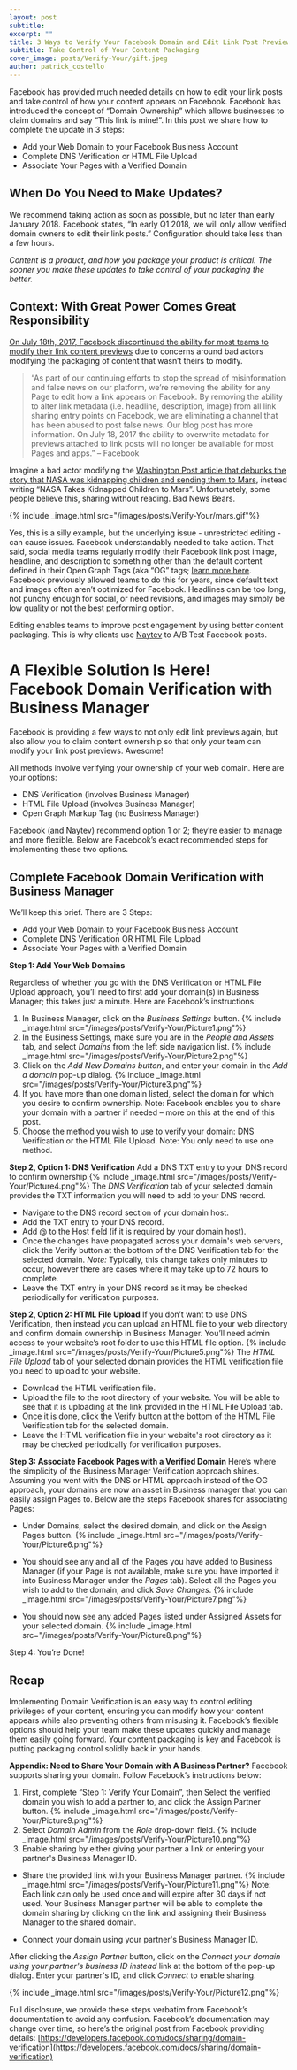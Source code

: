 ```yaml
---
layout: post
subtitle:
excerpt: ""
title: 3 Ways to Verify Your Facebook Domain and Edit Link Post Previews
subtitle: Take Control of Your Content Packaging
cover_image: posts/Verify-Your/gift.jpeg
author: patrick_costello
---
```


Facebook has provided much needed details on how to edit your link posts and take control of how your content appears on Facebook. Facebook has introduced the concept of “Domain Ownership” which allows businesses to claim domains and say “This link is mine!”. In this post we share how to complete the update in 3 steps:

- Add your Web Domain to your Facebook Business Account
- Complete DNS Verification or HTML File Upload
- Associate Your Pages with a Verified Domain

## When Do You Need to Make Updates?

We recommend taking action as soon as possible, but no later than early January 2018. Facebook states, “In early Q1 2018, we will only allow verified domain owners to edit their link posts.” Configuration should take less than a few hours.

*Content is a product, and how you package your product is critical. The sooner you make these updates to take control of your packaging the better.*

## Context: With Great Power Comes Great Responsibility

[On July 18th, 2017, Facebook discontinued the ability for most teams to modify their link content previews](https://www.facebook.com/business/help/247886969033572) due to concerns around bad actors modifying the packaging of content that wasn’t theirs to modify.

> “As part of our continuing efforts to stop the spread of misinformation and false news on our platform, we’re removing the ability for any Page to edit how a link appears on Facebook. By removing the ability to alter link metadata (i.e. headline, description, image) from all link sharing entry points on Facebook, we are eliminating a channel that has been abused to post false news. Our blog post has more information. On July 18, 2017 the ability to overwrite metadata for previews attached to link posts will no longer be available for most Pages and apps.” – Facebook


Imagine a bad actor modifying the [Washington Post article that debunks the story that NASA was kidnapping children and sending them to Mars](https://www.washingtonpost.com/news/speaking-of-science/wp/2017/07/01/no-alex-jones-nasa-is-not-hiding-kidnapped-children-on-mars-nasa-says/?utm_term=.988134806ef4), instead writing “NASA Takes Kidnapped Children to Mars”. Unfortunately, some people believe this, sharing without reading. Bad News Bears.

{% include _image.html src="/images/posts/Verify-Your/mars.gif"%}

Yes, this is a silly example, but the underlying issue - unrestricted editing - can cause issues. Facebook understandably needed to take action. That said, social media teams regularly modify their Facebook link post image, headline, and description to something other than the default content defined in their Open Graph Tags (aka “OG” tags; [learn more here](https://developers.facebook.com/docs/sharing/best-practices/). Facebook previously allowed teams to do this for years, since default text and images often aren’t optimized for Facebook. Headlines can be too long, not punchy enough for social, or need revisions, and images may simply be low quality or not the best performing option.

Editing enables teams to improve post engagement by using better content packaging. This is why clients use [Naytev](https://www.naytev.com) to A/B Test Facebook posts.

# A Flexible Solution Is Here! Facebook Domain Verification with Business Manager
Facebook is providing a few ways to not only edit link previews again, but also allow you to claim content ownership so that only your team can modify your link post previews. Awesome!

All methods involve verifying your ownership of your web domain. Here are your options:

* DNS Verification (involves Business Manager)
* HTML File Upload (involves Business Manager)
* Open Graph Markup Tag (no Business Manager)

Facebook (and Naytev) recommend option 1 or 2; they’re easier to manage and more flexible. Below are Facebook’s exact recommended steps for implementing these two options.

## Complete Facebook Domain Verification with Business Manager

We’ll keep this brief. There are 3 Steps:

- Add your Web Domain to your Facebook Business Account
- Complete DNS Verification OR HTML File Upload
- Associate Your Pages with a Verified Domain

__Step 1: Add Your Web Domains__

Regardless of whether you go with the DNS Verification or HTML File Upload approach, you’ll need to first add your domain(s) in Business Manager; this takes just a minute. Here are Facebook’s instructions:

1. In Business Manager, click on the *Business Settings* button.
	{% include _image.html src="/images/posts/Verify-Your/Picture1.png"%}
1. In the Business Settings, make sure you are in the *People and Assets* tab, and select *Domains* from the left side navigation list.
	{% include _image.html src="/images/posts/Verify-Your/Picture2.png"%}
1. Click on the *Add New Domains button*, and enter your domain in the *Add a domain* pop-up dialog.
	{% include _image.html src="/images/posts/Verify-Your/Picture3.png"%}
1. If you have more than one domain listed, select the domain for which you desire to confirm ownership. Note: Facebook enables you to share your domain with a partner if needed – more on this at the end of this post.
1. Choose the method you wish to use to verify your domain: DNS Verification or the HTML File Upload. Note: You only need to use one method.

__Step 2, Option 1: DNS Verification__
Add a DNS TXT entry to your DNS record to confirm ownership
{% include _image.html src="/images/posts/Verify-Your/Picture4.png"%}
The *DNS Verification* tab of your selected domain provides the TXT information you will need to add to your DNS record.

- Navigate to the DNS record section of your domain host.
- Add the TXT entry to your DNS record.
- Add @ to the Host field (if it is required by your domain host).
- Once the changes have propagated across your domain's web servers, click the Verify button at the bottom of the DNS Verification tab for the selected domain.
*Note:* Typically, this change takes only minutes to occur, however there are cases where it may take up to 72 hours to complete.
- Leave the TXT entry in your DNS record as it may be checked periodically for verification purposes.

__Step 2, Option 2: HTML File Upload__
If you don’t want to use DNS Verification, then instead you can upload an HTML file to your web directory and confirm domain ownership in Business Manager. You’ll need admin access to your website’s root folder to use this HTML file option.
{% include _image.html src="/images/posts/Verify-Your/Picture5.png"%}
The *HTML File Upload* tab of your selected domain provides the HTML verification file you need to upload to your website.

- Download the HTML verification file.
- Upload the file to the root directory of your website. You will be able to see that it is uploading at the link provided in the HTML File Upload tab.
- Once it is done, click the Verify button at the bottom of the HTML File Verification tab for the selected domain.
- Leave the HTML verification file in your website's root directory as it may be checked periodically for verification purposes.

__Step 3: Associate Facebook Pages with a Verified Domain__
Here’s where the simplicity of the Business Manager Verification approach shines. Assuming you went with the DNS or HTML approach instead of the OG approach, your domains are now an asset in Business manager that you can easily assign Pages to. Below are the steps Facebook shares for associating Pages:

- Under Domains, select the desired domain, and click on the Assign Pages button.
{% include _image.html src="/images/posts/Verify-Your/Picture6.png"%}
- You should see any and all of the Pages you have added to Business Manager (if your Page is not available, make sure you have imported it into Business Manager under the *Pages* tab). Select all the Pages you wish to add to the domain, and click *Save Changes*.
{% include _image.html src="/images/posts/Verify-Your/Picture7.png"%}

- You should now see any added Pages listed under Assigned Assets for your selected domain.
{% include _image.html src="/images/posts/Verify-Your/Picture8.png"%}

Step 4: You’re Done!

## Recap
Implementing Domain Verification is an easy way to control editing privileges of your content, ensuring you can modify how your content appears while also preventing others from misusing it. Facebook’s flexible options should help your team make these updates quickly and manage them easily going forward.
Your content packaging is key and Facebook is putting packaging control solidly back in your hands.

__Appendix: Need to Share Your Domain with A Business Partner?__
Facebook supports sharing your domain. Follow Facebook’s instructions below:

1. First, complete “Step 1: Verify Your Domain”, then Select the verified domain you wish to add a partner to, and click the Assign Partner button.
{% include _image.html src="/images/posts/Verify-Your/Picture9.png"%}
2. Select *Domain Admin* from the *Role* drop-down field.
{% include _image.html src="/images/posts/Verify-Your/Picture10.png"%}
3. Enable sharing by either giving your partner a link or entering your partner's Business Manager ID.
- Share the provided link with your Business Manager partner.
{% include _image.html src="/images/posts/Verify-Your/Picture11.png"%}
Note: Each link can only be used once and will expire after 30 days if not used. Your Business Manager partner will be able to complete the domain sharing by clicking on the link and assigning their Business Manager to the shared domain.

- Connect your domain using your partner's Business Manager ID.

After clicking the *Assign Partner* button, click on the *Connect your domain using your partner's business ID instead* link at the bottom of the pop-up dialog. Enter your partner's ID, and click *Connect* to enable sharing.

{% include _image.html src="/images/posts/Verify-Your/Picture12.png"%}

Full disclosure, we provide these steps verbatim from Facebook’s documentation to avoid any confusion. Facebook’s documentation may change over time, so here’s the original post from Facebook providing details: [https://developers.facebook.com/docs/sharing/domain-verification](https://developers.facebook.com/docs/sharing/domain-verification)


